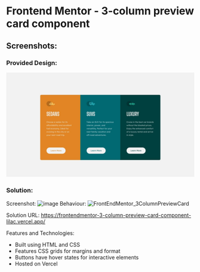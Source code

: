 # Frontend Mentor - 3-column preview card component

## Screenshots: 
### Provided Design:
![Design preview for the 3-column preview card component coding challenge](./design/desktop-design.jpg)

### Solution:
Screenshot:
![image](https://user-images.githubusercontent.com/73192810/140288273-5f6d0a59-417f-4e46-9f9d-39cf1cefdcb6.png)
Behaviour:
![FrontEndMentor_3ColumnPreviewCard](https://user-images.githubusercontent.com/73192810/140291486-565582c2-65c2-47f4-a0b0-ebbbf9acbb05.gif)


Solution URL: https://frontendmentor-3-column-preview-card-component-lilac.vercel.app/

Features and Technologies:
- Built using HTML and CSS
- Features CSS grids for margins and format
- Buttons have hover states for interactive elements
- Hosted on Vercel
